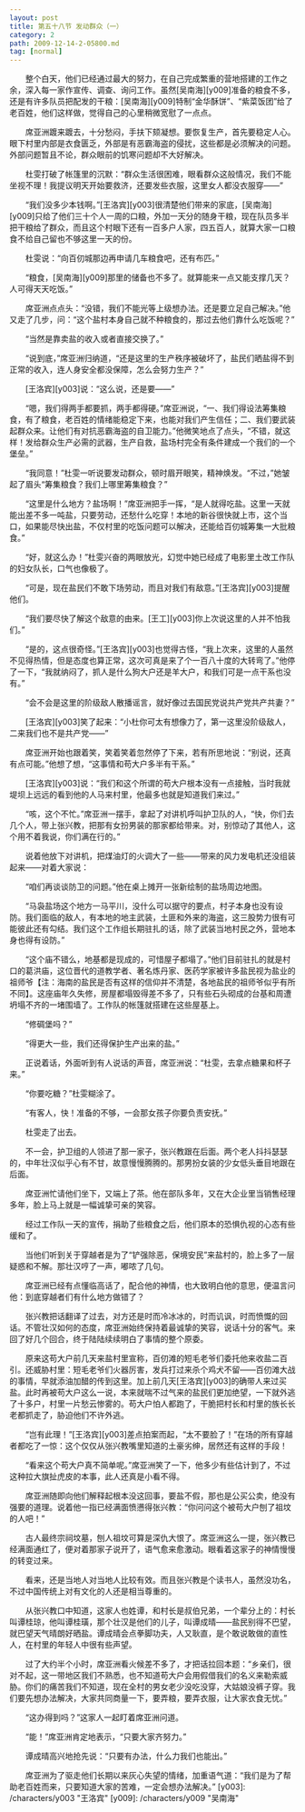 ```yaml
---
layout: post
title: 第五十八节 发动群众（一）
category: 2
path: 2009-12-14-2-05800.md
tag: [normal]
---
```


　　整个白天，他们已经通过最大的努力，在自己完成繁重的营地搭建的工作之余，深入每一家作宣传、调查、询问工作。虽然[吴南海][y009]准备的粮食不多，还是有许多队员把配发的干粮：[吴南海][y009]特制“金华酥饼”、“紫菜饭团”给了老百姓，他们这样做，觉得自己的心里稍微宽慰了一点点。

　　席亚洲踱来踱去，十分愁闷，手扶下颏凝想。要恢复生产，首先要稳定人心。眼下村里内部是衣食匮乏，外部是有恶霸海盗的侵扰，这些都是必须解决的问题。外部问题暂且不论，群众眼前的饥寒问题却不大好解决。

　　杜雯打破了帐篷里的沉默：“群众生活很困难，眼看群众这般情况，我们不能坐视不理！我提议明天开始要救济，还要发些衣服，这里女人都没衣服穿——”

　　“我们没多少本钱啊。”[王洛宾][y003]很清楚他们带来的家底，[吴南海][y009]只给了他们三十个人一周的口粮，外加一天分的随身干粮，现在队员多半把干粮给了群众，而且这个村眼下还有一百多户人家，四五百人，就算大家一口粮食不给自己留也不够这里一天的份。

　　杜雯说：“向百仞城那边再申请几车粮食吧，还有布匹。”

　　“粮食，[吴南海][y009]那里的储备也不多了。就算能来一点又能支撑几天？人可得天天吃饭。”

　　席亚洲点点头：“没错，我们不能光等上级想办法。还是要立足自己解决。”他又走了几步，问：“这个盐村本身自己就不种粮食的，那过去他们靠什么吃饭呢？”

　　“当然是靠卖盐的收入或者直接交换了。”

　　“说到底，”席亚洲归纳道，“还是这里的生产秩序被破坏了，盐民们晒盐得不到正常的收入，连人身安全都没保障，怎么会努力生产？”

　　[王洛宾][y003]说：“这么说，还是要——”

　　“嗯，我们得两手都要抓，两手都得硬。”席亚洲说，“一、我们得设法筹集粮食，有了粮食，老百姓的情绪能稳定下来，也能对我们产生信任；二、我们要武装起群众来。让他们有对抗恶霸海盗的自卫能力。”他微笑地点了点头，“不错，就这样！发给群众生产必需的武器，生产自救，盐场村完全有条件建成一个我们的一个堡垒。”

　　“我同意！”杜雯一听说要发动群众，顿时眉开眼笑，精神焕发。“不过，”她皱起了眉头“筹集粮食？我们上哪里筹集粮食？”

　　“这里是什么地方？盐场啊！”席亚洲把手一挥，“是人就得吃盐。这里一天就能出差不多一吨盐，只要劳动，还愁什么吃穿！本地的新谷很快就上市，这个当口，如果能尽快出盐，不仅村里的吃饭问题可以解决，还能给百仞城筹集一大批粮食。”

　　“好，就这么办！”杜雯兴奋的两眼放光，幻觉中她已经成了电影里土改工作队的妇女队长，口气也像极了。

　　“可是，现在盐民们不敢下场劳动，而且对我们有敌意。”[王洛宾][y003]提醒他们。

　　“我们要尽快了解这个敌意的由来。[王工][y003]你上次说这里的人并不怕我们。”

　　“是的，这点很奇怪。”[王洛宾][y003]也觉得古怪，“我上次来，这里的人虽然不见得热情，但是态度也算正常，这次可真是来了个一百八十度的大转弯了。”他停了一下，“我就纳闷了，抓人是什么狗大户还是羊大户，和我们可是一点干系也没有。”

　　“会不会是这里的阶级敌人散播谣言，就好像过去国民党说共产党共产共妻？”

　　[王洛宾][y003]笑了起来：“小杜你可太有想像力了，第一这里没阶级敌人，二来我们也不是共产党——”

　　席亚洲开始也跟着笑，笑着笑着忽然停了下来，若有所思地说：“别说，还真有点可能。”他想了想，“这事情和苟大户多半有干系。”

　　[王洛宾][y003]说：“我们和这个所谓的苟大户根本没有一点接触，当时我就堤坝上远远的看到他的人马来村里，他最多也就是知道我们来过。”

　　“咳，这个不忙。”席亚洲一摆手，拿起了对讲机呼叫护卫队的人，“快，你们去几个人，带上张兴教，把那有女扮男装的那家都给带来。对，别惊动了其他人，这个用不着我说，你们满在行的。”

　　说着他放下对讲机，把煤油灯的火调大了一些——带来的风力发电机还没组装起来——对着大家说：

　　“咱们再谈谈防卫的问题。”他在桌上摊开一张新绘制的盐场周边地图。

　　“马袅盐场这个地方一马平川，没什么可以据守的要点，村子本身也没有设防。我们面临的敌人，有本地的地主武装，土匪和外来的海盗，这三股势力很有可能彼此还有勾结。我们这个工作组长期驻扎的话，除了武装当地村民之外，营地本身也得有设防。”

　　“这个庙不错么，地基都是现成的，可惜屋子都塌了。”他们目前驻扎的就是村口的葛洪庙，这位晋代的道教学者、著名炼丹家、医药学家被许多盐民视为盐业的祖师爷【注：海南的盐民是否有这样的信仰并不清楚，各地盐民的祖师爷似乎有所不同】。这座庙年久失修，房屋都塌毁得差不多了，只有些石头砌成的台基和周遭坍塌不齐的一堵围墙了。工作队的帐篷就搭建在这些屋基上。

　　“修碉堡吗？”

　　“得更大一些，我们还得保护生产出来的盐。”

　　正说着话，外面听到有人说话的声音，席亚洲说：“杜雯，去拿点糖果和杯子来。”

　　“你要吃糖？”杜雯糊涂了。

　　“有客人，快！准备的不够，一会那女孩子你要负责安抚。”

　　杜雯走了出去。

　　不一会，护卫组的人领进了那一家子，张兴教跟在后面。两个老人抖抖瑟瑟的，中年壮汉似乎心有不甘，故意慢慢腾腾的。那男扮女装的少女低头垂目地跟在后面。

　　席亚洲忙请他们坐下，又端上了茶。他在部队多年，又在大企业里当销售经理多年，脸上马上就是一幅诚挚可亲的笑容。

　　经过工作队一天的宣传，捐助了些粮食之后，他们原本的恐惧仇视的心态有些缓和了。

　　当他们听到关于穿越者是为了“铲强除恶，保境安民”来盐村的，脸上多了一层疑惑和不解。那壮汉哼了一声，嘟哝了几句。

　　席亚洲已经有点懂临高话了，配合他的神情，也大致明白他的意思，便温言问他：到底穿越者们有什么地方做错了？

　　张兴教把话翻译了过去，对方还是时而冷冰冰的，时而讥讽，时而愤慨的回话。不管壮汉如何的态度，席亚洲始终保持着最诚挚的笑容，说话十分的客气。来回了好几个回合，终于陆陆续续明白了事情的整个原委。

　　原来这苟大户前几天来盐村里宣称，百仞滩的短毛老爷们委托他来收盐二百引。还威胁村里：短毛老爷们火器厉害，发兵打过来杀个鸡犬不留——百仞滩大战的事情，早就添油加醋的传到这里。加上前几天[王洛宾][y003]的确带人来过买盐。此时再被苟大户这么一说，本来就喘不过气来的盐民们更加绝望，一下就外逃了十多户，村里一片愁云惨雾的。苟大户怕人都跑了，干脆把村长和村里的族长长老都抓走了，胁迫他们不许外逃。

　　“岂有此理！”[王洛宾][y003]差点拍案而起，“太不要脸了！”在场的所有穿越者都吃了一惊：这个仅仅从张兴教嘴里知道的土豪劣绅，居然还有这样的手段！

　　“看来这个苟大户真不简单呢。”席亚洲笑了一下，他多少有些估计到了，不过这种拉大旗扯虎皮的本事，此人还真是小看不得。

　　席亚洲随即向他们解释起根本没这回事，要盐不假，那也是公买公卖，绝没有强要的道理。说着他一指已经满面愤懑得张兴教：“你问问这个被苟大户刨了祖坟的人吧！”

　　古人最终宗祠坟墓，刨人祖坟可算是深仇大恨了。席亚洲这么一提，张兴教已经满面通红了，便对着那家子说开了，语气愈来愈激动。眼看着这家子的神情慢慢的转变过来。

　　看来，还是当地人对当地人比较有效。而且张兴教是个读书人，虽然没功名，不过中国传统上对有文化的人还是相当尊重的。

　　从张兴教口中知道，这家人也姓谭，和村长是叔伯兄弟，一个辈分上的：村长叫谭桂琼，他叫谭桂璜，那个壮汉是他们的儿子，叫谭成晴——盐民别得不巴望，就巴望天气晴朗好晒盐。谭成晴会点拳脚功夫，人又耿直，是个敢说敢做的直性人，在村里的年轻人中很有些声望。

　　过了大约半个小时，席亚洲看火候差不多了，才把话拉回本题：“乡亲们，很对不起，这一带地区我们不熟悉，也不知道苟大户会用假借我们的名义来勒索威胁。你们的痛苦我们不知道，现在全村的男女老少没吃没穿，大姑娘没裤子穿。我们要先想办法解决，大家共同商量一下，要弄粮，要弄衣服，让大家衣食无忧。”

　　“这办得到吗？”这家人一起盯着席亚洲问道。

　　“能！”席亚洲肯定地表示，“只要大家齐努力。”

　　谭成晴高兴地抢先说：“只要有办法，什么力我们也能出。”

　　席亚洲为了驱走他们长期以来灰心失望的情绪，加重语气道：“我们是为了帮助老百姓而来，只要知道大家的苦难，一定会想办法解决。”
[y003]: /characters/y003 "王洛宾"
[y009]: /characters/y009 "吴南海"
